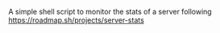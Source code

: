 A simple shell script to monitor the stats of a server following https://roadmap.sh/projects/server-stats
